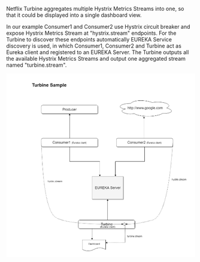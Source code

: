Netflix Turbine aggregates multiple Hystrix Metrics Streams into one, so that it could be displayed into a single dashboard view. 

In our example Consumer1 and Consumer2 use Hystrix circuit breaker and expose Hystrix Metrics Stream at "hystrix.stream" endpoints. For the Turbine to discover these endpoints automatically EUREKA Service discovery is used, in which Consumer1, Consumer2 and Turbine act as Eureka client and registered to an EUREKA Server. The Turbine outputs all the available Hystrix Metrics Streams and output one aggregated stream named "turbine.stream".

![](turbine-sample.png)





